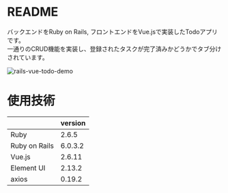 # README
バックエンドをRuby on Rails, フロントエンドをVue.jsで実装したTodoアプリです。</br>
一通りのCRUD機能を実装し、登録されたタスクが完了済みかどうかでタブ分けされています。

![rails-vue-todo-demo](https://user-images.githubusercontent.com/65991651/89722791-c6f95f00-da28-11ea-891a-83aacc605227.gif)

# 使用技術

|              |version|
|--------------|-------|
|Ruby          |2.6.5  |
|Ruby on Rails |6.0.3.2|
|Vue.js        |2.6.11 |
|Element UI    |2.13.2 |
|axios         |0.19.2 |
